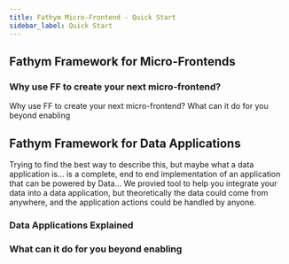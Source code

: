 ```yaml
---
title: Fathym Micro-Frontend - Quick Start
sidebar_label: Quick Start
---
```


## Fathym Framework for Micro-Frontends

### Why use FF to create your next micro-frontend?

Why use FF to create your next micro-frontend?  What can it do for you beyond enabling

## Fathym Framework for Data Applications

Trying to find the best way to describe this, but maybe what a data application is... is a complete, end to end implementation of an application that can be powered by Data...  We provied tool to help you integrate your data into a data application, but theoretically the data could come from anywhere, and the application actions could be handled by anyone.

### Data Applications Explained

### What can it do for you beyond enabling 
